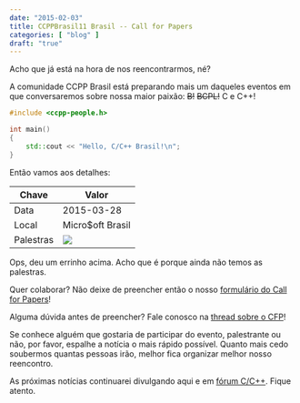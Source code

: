 ```yaml
---
date: "2015-02-03"
title: CCPPBrasil11 Brasil -- Call for Papers
categories: [ "blog" ]
draft: "true"
---
```

Acho que já está na hora de nos reencontrarmos, né?

A comunidade CCPP Brasil está preparando mais um daqueles eventos em que conversaremos sobre nossa maior paixão: <del>B!</del> <del>BCPL!</del> C e C++!

```cpp
#include <ccpp-people.h>

int main()
{
    std::cout << "Hello, C/C++ Brasil!\n";
}
```

Então vamos aos detalhes:

| Chave     | Valor            |
|-----------|------------------|
| Data      | 2015-03-28       |
| Local     | Micro$oft Brasil |
| Palestras | ![](http://i.imgur.com/1s692J2.jpg) |

Ops, deu um errinho acima. Acho que é porque ainda não temos as palestras.

Quer colaborar? Não deixe de preencher então o nosso [formulário do Call for Papers](http://goo.gl/forms/NB1EcFF8EM)!

Alguma dúvida antes de preencher? Fale conosco na [thread sobre o CFP](https://groups.google.com/forum/#!topic/ccppbrasil/pf63h82yxvI)!

Se conhece alguém que gostaria de participar do evento, palestrante ou não, por favor, espalhe a notícia o mais rápido possível. Quanto mais cedo soubermos quantas pessoas irão, melhor fica organizar melhor nosso reencontro.

As próximas notícias continuarei divulgando aqui e em [fórum C/C++](https://groups.google.com/forum/#!forum/ccppbrasil). Fique atento.
